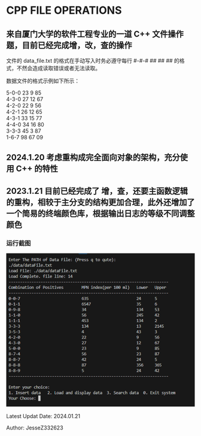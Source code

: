 # CPP FILE OPERATIONS

## 来自厦门大学的软件工程专业的一道 C++ 文件操作题，目前已经完成增，改，查的操作

文件的 data_file.txt 的格式在手动写入时务必遵守每行 #-#-# ## ## ## 的格式，不然会造成读取错误或者无法读取。

数据文件的格式示例如下所示：

5-0-0 23 9 85  
4-3-0 27 12 67  
4-2-0 22 9 56  
4-2-1 26 12 65  
4-3-1 33 15 77  
4-4-0 34 16 80  
3-3-3 45 3 87  
1-6-7 98 67 09  

## 2024.1.20 考虑重构成完全面向对象的架构，充分使用 C++ 的特性

## 2023.1.21 目前已经完成了 增，查，还要主函数逻辑的重构，相较于主分支的结构更加合理，此外还增加了一个简易的终端颜色库，根据输出日志的等级不同调整颜色

### 运行截图

![runImage](./img/runImage.png)

Latest Updat Date: 2024.01.21

Author: JesseZ332623
